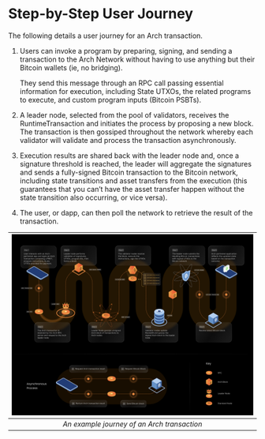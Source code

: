 # Step-by-Step User Journey

The following details a user journey for an Arch transaction.

1. Users can invoke a program by preparing, signing, and sending a transaction to the Arch Network without having to use anything but their Bitcoin wallets (ie, no bridging). 

    They send this message through an RPC call passing essential information for execution, including State UTXOs, the related programs to execute, and custom program inputs (Bitcoin PSBTs).

2. A leader node, selected from the pool of validators, receives the RuntimeTransaction and initiates the process by proposing a new block. The transaction is then gossiped throughout the network whereby each validator will validate and process the transaction asynchronously.

3. Execution results are shared back with the leader node and, once a signature threshold is reached, the leader will aggregate the signatures and sends a fully-signed Bitcoin transaction to the Bitcoin network, including state transitions and asset transfers from the execution (this guarantees that you can’t have the asset transfer happen without the state transition also occurring, or vice versa).

4. The user, or dapp, can then poll the network to retrieve the result of the transaction.

<!-- credits: https://stackoverflow.com/a/45191209/7253829 -->
| ![Arch User Journey](../../public/arch-user-journey-flow.png) |
|:--:| 
| *An example journey of an Arch transaction* |
